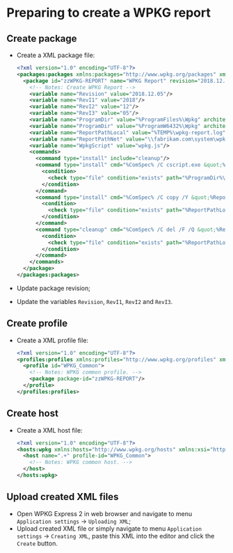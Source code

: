 # Preparing to create a WPKG report

## Create package

- Create a XML package file:

  ```xml
  <?xml version="1.0" encoding="UTF-8"?>
  <packages:packages xmlns:packages="http://www.wpkg.org/packages" xmlns:wpkg="http://www.wpkg.org/wpkg" xmlns:xsi="http://www.w3.org/2001/XMLSchema-instance" xsi:schemaLocation="http://www.wpkg.org/packages">
    <package id="zzWPKG-REPORT" name="WPKG Report" revision="2018.12.05" priority="0" reboot="false" execute="changed">
      <!-- Notes: Create WPKG Report -->
      <variable name="Revision" value="2018.12.05"/>
      <variable name="RevI1" value="2018"/>
      <variable name="RevI2" value="12"/>
      <variable name="RevI3" value="05"/>
      <variable name="ProgramDir" value="%ProgramFiles%\Wpkg" architecture="x86"/>
      <variable name="ProgramDir" value="%ProgramW6432%\Wpkg" architecture="x64"/>
      <variable name="ReportPathLocal" value="%TEMP%\wpkg-report.log"/>
      <variable name="ReportPathNet" value="\\fabrikam.com\system\wpkg\base\reports\%COMPUTERNAME%.log"/>
      <variable name="WpkgScript" value="wpkg.js"/>
      <commands>
        <command type="install" include="cleanup"/>
        <command type="install" cmd="%ComSpec% /C cscript.exe &quot;%ProgramDir%\%WpkgScript%&quot; //NoLogo /query:iml /queryMode:local /quiet:false &gt; %ReportPathLocal%" timeout="60">
          <condition>
            <check type="file" condition="exists" path="%ProgramDir%\%WpkgScript%"/>
          </condition>
        </command>
        <command type="install" cmd="%ComSpec% /C copy /Y &quot;%ReportPathLocal%&quot; &quot;%ReportPathNet%&quot;" timeout="30">
          <condition>
            <check type="file" condition="exists" path="%ReportPathLocal%"/>
          </condition>
        </command>
        <command type="cleanup" cmd="%ComSpec% /C del /F /Q &quot;%ReportPathLocal%&quot;" timeout="30">
          <condition>
            <check type="file" condition="exists" path="%ReportPathLocal%"/>
          </condition>
        </command>
      </commands>
    </package>
  </packages:packages>
  ```

- Update package revision;
- Update the variables `Revision`, `RevI1`, `RevI2` and `RevI3`.

## Create profile

- Create a XML profile file:

  ```xml
  <?xml version="1.0" encoding="UTF-8"?>
  <profiles:profiles xmlns:profiles="http://www.wpkg.org/profiles" xmlns:xsi="http://www.w3.org/2001/XMLSchema-instance" xsi:schemaLocation="http://www.wpkg.org/profiles">
    <profile id="WPKG_Common">
      <!-- Notes: WPKG common profile. -->
      <package package-id="zzWPKG-REPORT"/>
    </profile>
  </profiles:profiles>
  ```

## Create host

- Create a XML host file:

  ```xml
  <?xml version="1.0" encoding="UTF-8"?>
  <hosts:wpkg xmlns:hosts="http://www.wpkg.org/hosts" xmlns:xsi="http://www.w3.org/2001/XMLSchema-instance" xsi:schemaLocation="http://www.wpkg.org/hosts">
    <host name=".+" profile-id="WPKG_Common">
      <!-- Notes: WPKG common host. -->
    </host>
  </hosts:wpkg>
  ```

## Upload created XML files

- Open WPKG Express 2 in web browser and navigate to menu `Application settings` ->
  `Uploading XML`;
- Upload created XML file or simply navigate to menu `Application settings` ->
  `Creating XML`, paste this XML into the editor and click the `Create` button.
